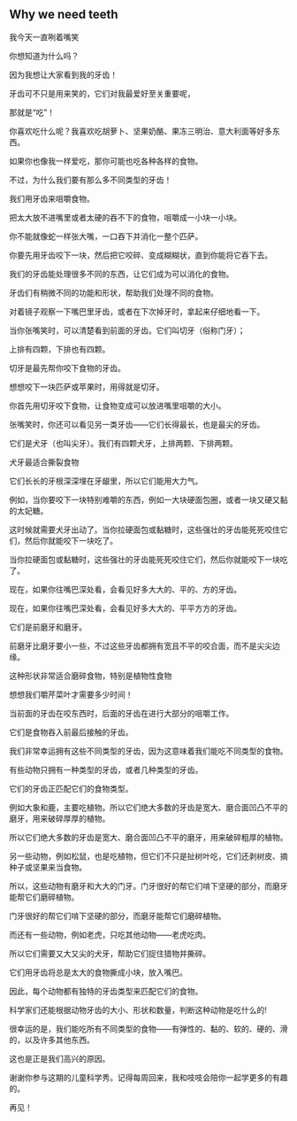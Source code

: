 ## Why we need teeth 


我今天一直咧着嘴笑  

你想知道为什么吗？

因为我想让大家看到我的牙齿！

牙齿可不只是用来笑的，它们对我最爱好至关重要呢，

那就是“吃”！

你喜欢吃什么呢？我喜欢吃胡萝卜、坚果奶酪、果冻三明治、意大利面等好多东西。

如果你也像我一样爱吃，那你可能也吃各种各样的食物。

不过，为什么我们要有那么多不同类型的牙齿！

我们用牙齿来咀嚼食物。

把太大放不进嘴里或者太硬的吞不下的食物，咀嚼成一小块一小块。

你不能就像蛇一样张大嘴，一口吞下并消化一整个匹萨。

你要先用牙齿咬下一块，然后把它咬碎、变成糊糊状，直到你能将它吞下去。

我们的牙齿能处理很多不同的东西，让它们成为可以消化的食物。

牙齿们有稍微不同的功能和形状，帮助我们处理不同的食物。

对着镜子观察一下嘴巴里牙齿，或者在下次掉牙时，拿起来仔细地看一下。

当你张嘴笑时，可以清楚看到前面的牙齿。它们叫切牙（俗称门牙）；

上排有四颗，下排也有四颗。

切牙是最先帮你咬下食物的牙齿。

想想咬下一块匹萨或苹果时，用得就是切牙。

你首先用切牙咬下食物，让食物变成可以放进嘴里咀嚼的大小。

张嘴笑时，你还可以看见另一类牙齿——它们长得最长，也是最尖的牙齿。


它们是犬牙（也叫尖牙）。我们有四颗犬牙，上排两颗、下排两颗。

犬牙最适合撕裂食物

它们长长的牙根深深埋在牙龈里，所以它们能用大力气。

例如，当你要咬下一块特别难嚼的东西，例如一大块硬面包圈，或者一块又硬又黏的太妃糖。

这时候就需要犬牙出动了。当你拉硬面包或黏糖时，这些强壮的牙齿能死死咬住它们，然后你就能咬下一块吃了。

当你拉硬面包或黏糖时，这些强壮的牙齿能死死咬住它们，然后你就能咬下一块吃了。

现在，如果你往嘴巴深处看，会看见好多大大的、平的、方的牙齿。

现在，如果你往嘴巴深处看，会看见好多大大的、平平方方的牙齿。

它们是前磨牙和磨牙。

前磨牙比磨牙要小一些，不过这些牙齿都拥有宽且不平的咬合面，而不是尖尖边缘。

这种形状非常适合磨碎食物，特别是植物性食物

想想我们嚼芹菜叶才需要多少时间！

当前面的牙齿在咬东西时，后面的牙齿在进行大部分的咀嚼工作。

它们是食物吞入前最后接触的牙齿。

我们非常幸运拥有这些不同类型的牙齿，因为这意味着我们能吃不同类型的食物。

有些动物只拥有一种类型的牙齿，或者几种类型的牙齿。

它们的牙齿正匹配它们的食物类型。

例如大象和鹿，主要吃植物。所以它们绝大多数的牙齿是宽大、磨合面凹凸不平的磨牙，用来破碎厚厚的植物。


所以它们绝大多数的牙齿是宽大、磨合面凹凸不平的磨牙，用来破碎粗厚的植物。

另一些动物，例如松鼠，也是吃植物，但它们不只是扯树叶吃，它们还剥树皮、摘种子或坚果来当食物。

所以，这些动物有磨牙和大大的门牙。门牙很好的帮它们啃下坚硬的部分，而磨牙能帮它们磨碎植物。

门牙很好的帮它们啃下坚硬的部分，而磨牙能帮它们磨碎植物。

而还有一些动物，例如老虎，只吃其他动物——老虎吃肉。

所以它们需要又大又尖的犬牙，帮助它们捉住猎物并撕碎。

它们用牙齿将总是太大的食物撕成小块，放入嘴巴。

因此，每个动物都有独特的牙齿类型来匹配它们的食物。

科学家们还能根据动物牙齿的大小、形状和数量，判断这种动物是吃什么的!

很幸运的是，我们能吃所有不同类型的食物——有弹性的、黏的、软的、硬的、滑的，以及许多其他东西。

这也是正是我们高兴的原因。

谢谢你参与这期的儿童科学秀。记得每周回来，我和吱吱会陪你一起学更多的有趣的。

再见！


